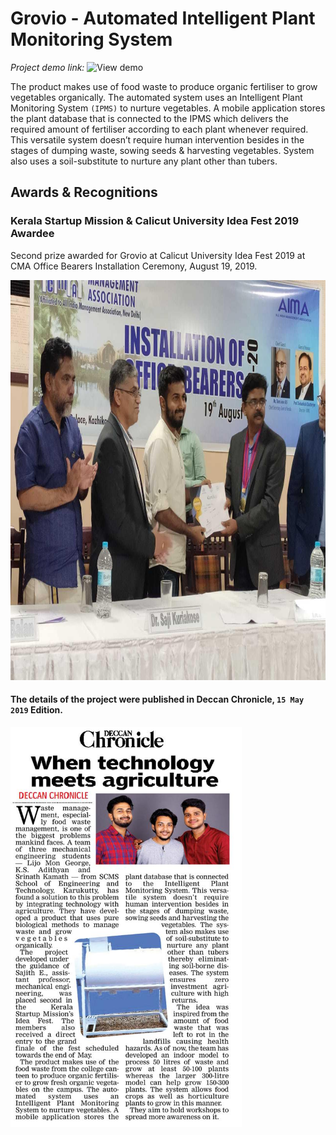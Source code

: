 # Grovio - Automated Intelligent Plant Monitoring System


_Project demo link:_ ![View demo](https://drive.google.com/file/d/1gYDgSqO4EMlfJ4sFpSUAHvjC2CFiNY6f/view)

The product makes use of food waste to produce organic fertiliser to grow vegetables organically. The automated system uses an Intelligent Plant Monitoring System `(IPMS)` to nurture vegetables.
A mobile application stores the plant database that is connected to the IPMS which delivers the required amount of fertiliser according to each plant whenever required. This versatile system doesn’t require human intervention besides in the stages of dumping waste, sowing seeds & harvesting vegetables. System also uses a soil-substitute to nurture any plant other than tubers.

## Awards & Recognitions

### Kerala Startup Mission & Calicut University Idea Fest 2019 Awardee
Second prize awarded for Grovio at Calicut University Idea Fest 2019 at CMA Office Bearers Installation Ceremony, August 19, 2019.

<img src="./docs/awards/CMA-awards.jpg" height="640" alt="DC article">

#### The details of the project were published in Deccan Chronicle, `15 May 2019` Edition.

<img src="./docs/awards/DC-article.jpg" height="640" alt="DC article">
